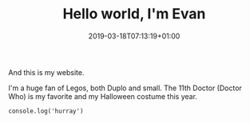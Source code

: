 ﻿---
title: "Hello world, I'm Evan"
date: 2019-03-18T07:13:19+01:00
draft: false
tags: ["first post"]
categories: ["evan", "age4", "Halloween"]
---

And this is my website. 

I'm a huge fan of Legos, both Duplo and small. The 11th Doctor (Doctor Who) is my favorite and my Halloween costume this year.

```
console.log('hurray')
```
